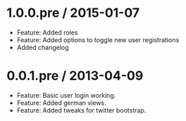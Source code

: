 1.0.0.pre / 2015-01-07
==================

  * Feature: Added roles
  * Feature: Added options to toggle new user registrations
  * Added changelog

0.0.1.pre / 2013-04-09
======================

  * Feature: Basic user login working.
  * Feature: Added german views.
  * Feature: Added tweaks for twitter bootstrap.
